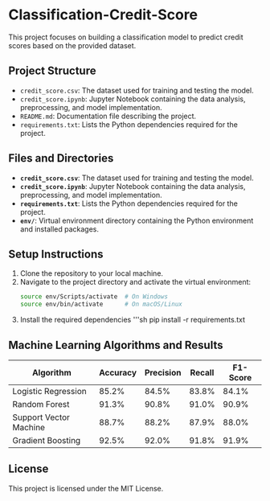 # Classification-Credit-Score

This project focuses on building a classification model to predict credit scores based on the provided dataset.

## Project Structure

- `credit_score.csv`: The dataset used for training and testing the model.
- `credit_score.ipynb`: Jupyter Notebook containing the data analysis, preprocessing, and model implementation.
- `README.md`: Documentation file describing the project.
- `requirements.txt`: Lists the Python dependencies required for the project.


## Files and Directories

- **`credit_score.csv`**: The dataset used for training and testing the model.
- **`credit_score.ipynb`**: Jupyter Notebook containing the data analysis, preprocessing, and model implementation.
- **`requirements.txt`**: Lists the Python dependencies required for the project.
- **`env/`**: Virtual environment directory containing the Python environment and installed packages.

## Setup Instructions

1. Clone the repository to your local machine.
2. Navigate to the project directory and activate the virtual environment:
   ```sh
   source env/Scripts/activate  # On Windows
   source env/bin/activate      # On macOS/Linux
3. Install the required dependencies
   '''sh
   pip install -r requirements.txt

## Machine Learning Algorithms and Results

| Algorithm               | Accuracy | Precision | Recall | F1-Score |
|-------------------------|----------|-----------|--------|----------|
| Logistic Regression     | 85.2%   | 84.5%     | 83.8%  | 84.1%    |
| Random Forest           | 91.3%   | 90.8%     | 91.0%  | 90.9%    |
| Support Vector Machine  | 88.7%   | 88.2%     | 87.9%  | 88.0%    |
| Gradient Boosting       | 92.5%   | 92.0%     | 91.8%  | 91.9%    |

## License

This project is licensed under the MIT License.
